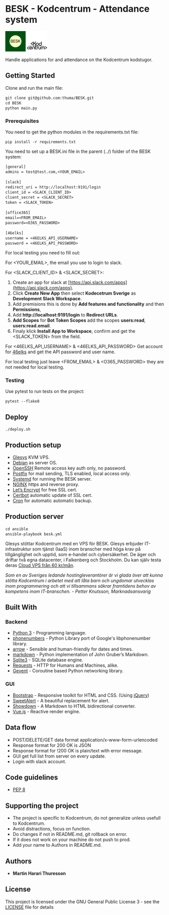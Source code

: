 # BESK - Kodcentrum - Attendance system
<img src="https://github.com/thuma/BESK/blob/master/static/img/BESK.png" height="64" alt="BESK">
<img src="https://github.com/thuma/BESK/blob/master/static/img/kodcentrum-logo.svg" height="64" alt="kodcentrum">

Handle applications for and attendance on the Kodcentrum kodstugor.

## Getting Started

Clone and run the main file:

```
git clone git@github.com:thuma/BESK.git
cd BESK
python main.py
```

### Prerequisites

You need to get the python modules in the requirements.txt file:

```
pip install -r requirements.txt
```

You need to set up a BESK.ini file in the parent (../) folder of the BESK system:

```
[general]
admins = test@test.com,<YOUR_EMAIL>

[slack]
redirect_uri = http://localhost:9191/login
client_id = <SLACK_CLIENT_ID>
client_secret = <SLACK_SECRET>
token = <SLACK_TOKEN>

[office365]
email=<FROM_EMAIL>
password=<O365_PASSWORD>

[46elks]
username = <46ELKS_API_USERNAME>
password = <46ELKS_API_PASSWORD>
```

For local testing you need to fill out:

For <YOUR_EMAIL>, the email you use to login to slack.

For <SLACK_CLIENT_ID> & <SLACK_SECRET>:

1. Create an app for slack at [https://api.slack.com/apps](https://api.slack.com/apps).
2. Click **Create New App** then select **Kodecetrum Sverige** as **Development Slack Workspace**.
3. Add premisions this is done by **Add features and functionality** and then **Permissions**,
4. Add **http://localhost:9191/login** to **Redirect URLs**.
5. **Add Scopes** for **Bot Token Scopes**  add the scopes **users:read**, **users:read.email**.
6. Finaly klick **Install App to Workspace**, confirm and get the <SLACK_TOKEN> from the field.

For <46ELKS_API_USERNAME> & <46ELKS_API_PASSWORD>
Get account for [46elks](https://46elks.com) and get the API password and user name.

For local testing just leave <FROM_EMAIL> & <O365_PASSWORD> they are not needed for local testing. 

### Testing

Use pytest to run tests on the project:

```
pytest --flake8
```

## Deploy

```
./deploy.sh
```

## Production setup

* [Glesys](https://www.glesys.se) KVM VPS.
* [Debian](https://www.debian.org/) as server OS.
* [OpenSSH](https://www.openssh.com/) Remote access key auth only, no password.
* [Postfix](http://www.postfix.org/) for mail sending, TLS enabled, local access only.
* [Systemd](https://www.freedesktop.org/wiki/Software/systemd/) for running the BESK server.
* [NGINX](https://nginx.org/en/) https and reverse proxy.
* [Let’s Encrypt](https://letsencrypt.org/) for free SSL cert.
* [Certbot](https://certbot.eff.org/) automatic update of SSL cert.
* [Cron](https://www.gnu.org/software/mcron/) for automatic automatic backup.

## Production server

```
cd ansible
ansible-playbook besk.yml
```

<p>
Glesys stöttar Kodcentrum med en VPS för BESK.
Glesys erbjuder IT-infrastruktur som tjänst (IaaS) inom branscher med höga 
krav på tillgänglighet och upptid, som e-handel och cybersäkerhet.
De äger och driftar två egna datacenter, i Falkenberg och Stockholm.
Du kan själv testa deras 
<a href="https://glesys.se/vps">Cloud VPS från 60 kr/mån</a>. 
</p>
<p>
    <i>
    Som en av Sveriges ledande hostingleverantörer är vi glada över att 
    kunna stötta Kodcentrum i arbetet med att låta barn och ungdomar 
    utvecklas inom programmering och att vi tillsammans säkrar 
    framtidens behov av kompetens inom IT-branschen. 
    - Petter Knutsson, Marknadsansvarig
    </i>
</p>

## Built With

### Backend
* [Python 3](https://www.python.org/) - Programming language.
* [phonenumbers](https://github.com/daviddrysdale/python-phonenumbers) - Python Library port of Google's libphonenumber library.
* [arrow](https://arrow.readthedocs.io/en/latest/) - Sensible and human-friendly for dates and times.
* [markdown](https://python-markdown.github.io/#features) - Python implementation of John Gruber’s Markdown.
* [Sqlite3](https://www.sqlite.org) - SQLite database engine.
* [Requests](https://3.python-requests.org/) - HTTP for Humans and Machines, alike.
* [Gevent](http://www.gevent.org/) - Coroutine based Python networking library.

### GUI
* [Bootstrap](https://getbootstrap.com/) -  Responsive toolkit for HTML and CSS. (Using [jQuery](https://jquery.com/))
* [SweetAlert](https://sweetalert.js.org/) - A beautiful replacement for alert.
* [Showdown](http://showdownjs.com/) - A Markdown to HTML bidirectional converter.
* [Vue.js](http://www.vuejs.org/) - Reactive render engine.

## Data flow

* POST/DELETE/GET data format application/x-www-form-urlencoded
* Response format for 200 OK is JSON
* Response format for !200 OK is plain/text with error message.
* GUI get full list from server on every update.
* Login with slack account.

## Code guidelines

* [PEP 8](https://www.python.org/dev/peps/pep-0008/)

## Supporting the project

* The project is specific to Kodcentrum, do not generalize unless usefull to Kodcentrum.
* Avoid distractions, focus on function.
* Do changes if not in README.md, git rollback on error.
* If it does not work on your machine do not push to prod.
* Add your name to Authors in README.md.

## Authors

* **Martin Harari Thuresson**

## License

This project is licensed under the GNU General Public License 3 - see the [LICENSE](LICENSE) file for details
